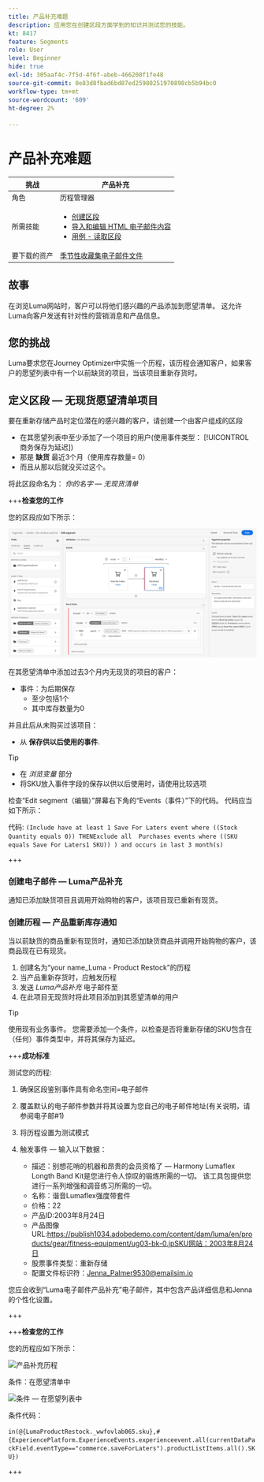 ```yaml
---
title: 产品补充难题
description: 应用您在创建区段方面学到的知识并测试您的技能。
kt: 8417
feature: Segments
role: User
level: Beginner
hide: true
exl-id: 305aaf4c-7f5d-4f6f-abeb-466208f1fe48
source-git-commit: 0e83d8fbad6bd87ed25980251970898cb5b94bc0
workflow-type: tm+mt
source-wordcount: '609'
ht-degree: 2%

---
```


# 产品补充难题

| 挑战 | 产品补充 |
|---|---|
| 角色 | 历程管理器 |
| 所需技能 | <ul><li>[创建区段](https://experienceleague.adobe.com/docs/journey-optimizer-learn/tutorials/create-segments.html?lang=en)</li><li> [导入和编辑 HTML 电子邮件内容](https://experienceleague.adobe.com/docs/journey-optimizer-learn/tutorials/create-messages/import-and-author-html-email-content.html?lang=en)</li><li>[用例 - 读取区段](https://experienceleague.adobe.com/docs/journey-optimizer-learn/tutorials/create-journeys/use-case-read-segment.html?lang=en)</li> |
| 要下载的资产 | [季节性收藏集电子邮件文件](/help/challenges/assets/email-assets/emails-seasonal-collection-announcement.zip) |

## 故事

在浏览Luma网站时，客户可以将他们感兴趣的产品添加到愿望清单。 这允许Luma向客户发送有针对性的营销消息和产品信息。

## 您的挑战

Luma要求您在Journey Optimizer中实施一个历程，该历程会通知客户，如果客户的愿望列表中有一个以前缺货的项目，当该项目重新存货时。

## 定义区段 — 无现货愿望清单项目

要在重新存储产品时定位潜在的感兴趣的客户，请创建一个由客户组成的区段

* 在其愿望列表中至少添加了一个项目的用户(使用事件类型： [!UICONTROL 商务保存为延迟])
* 那是 **缺货** 最近3个月（使用库存数量= 0）
* 而且从那以后就没买过这个。

将此区段命名为： *你的名字 — 无现货清单*

+++**检查您的工作**

您的区段应如下所示：

![区段 — 无现货愿望清单项目](/help/challenges/assets/C1-S2.png)

在其愿望清单中添加过去3个月内无现货的项目的客户：

* 事件：为后期保存
   * 至少包括1个
   * 其中库存数量为0

并且此后从未购买过该项目：

* 从 **保存供以后使用的事件**.

>[!TIP]
> * 在 *浏览变量* 部分
> * 将SKU放入事件字段的保存以供以后使用时，请使用比较选项


检查“Edit segment（编辑）”屏幕右下角的“Events（事件）”下的代码。 代码应当如下所示：

代码:
```(Include have at least 1 Save For Laters event where ((Stock Quantity equals 0)) THENExclude all  Purchases events where ((SKU equals Save For Laters1 SKU)) ) and occurs in last 3 month(s)```

+++

### 创建电子邮件 — Luma产品补充

通知已添加缺货项目且调用开始购物的客户，该项目现已重新有现货。

### 创建历程 — 产品重新库存通知

当以前缺货的商品重新有现货时，通知已添加缺货商品并调用开始购物的客户，该商品现在已有现货。

1. 创建名为“your name_Luma - Product Restock”的历程
1. 当产品重新存货时，应触发历程
1. 发送 *Luma产品补充* 电子邮件至
1. 在此项目无现货时将此项目添加到其愿望清单的用户

>[!TIP]
>
> 使用现有业务事件。 您需要添加一个条件，以检查是否将重新存储的SKU包含在（任何）事件类型中，并将其保存为延迟。

+++**成功标准**

测试您的历程:

1. 确保区段鉴别事件具有命名空间=电子邮件
1. 覆盖默认的电子邮件参数并将其设置为您自己的电子邮件地址(有关说明，请参阅电子邮#1)
1. 将历程设置为测试模式
1. 触发事件 — 输入以下数据：

   * 描述：别想花哨的机器和昂贵的会员资格了 — Harmony Lumaflex Longth Band Kit是您进行令人惊叹的锻炼所需的一切。 该工具包提供您进行一系列增强和调音练习所需的一切。
   * 名称：谐音Lumaflex强度带套件
   * 价格：22
   * 产品ID:2003年8月24日
   * 产品图像URL:https://publish1034.adobedemo.com/content/dam/luma/en/products/gear/fitness-equipment/ug03-bk-0.jpSKU网站：2003年8月24日
   * 股票事件类型：重新存储
   * 配置文件标识符：Jenna_Palmer9530@emailsim.io

您应会收到“Luma电子邮件产品补充”电子邮件，其中包含产品详细信息和Jenna的个性化设置。

+++

+++**检查您的工作**

您的历程应如下所示：

![产品补充历程](/help/challenges/assets/c3-j3-journey.png)

条件：在愿望清单中

![条件 — 在愿望列表中](/help/challenges/assets/c3-j3-condition.png)

条件代码：

```in(@{LumaProductRestock._wwfovlab065.sku},#{ExperiencePlatform.ExperienceEvents.experienceevent.all(currentDataPackField.eventType=="commerce.saveForLaters").productListItems.all().SKU})```

+++
